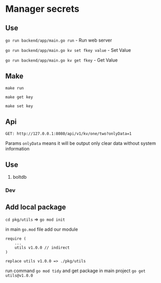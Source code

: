 # Manager secrets

## Use
`go run backend/app/main.go run` - Run web server

`go run backend/app/main.go kv set fkey value` - Set Value

`go run backend/app/main.go kv get fkey` - Get Value

## Make
`make run` 

`make get key`

`make set key`


## Api

`GET: http://127.0.0.1:8080/api/v1/kv/one/two?onlyData=1`

Params `onlyData` means it will be output only clear data without system information



## Use
1. boltdb

### Dev

## Add local package

`cd pkg/utils` => `go mod init`

in main `go.mod` file add our module
```
require (
    ...
	utils v1.0.0 // indirect
)

replace utils v1.0.0 => ./pkg/utils
```

run command `go mod tidy` and get package in main project `go get utils@v1.0.0 `
